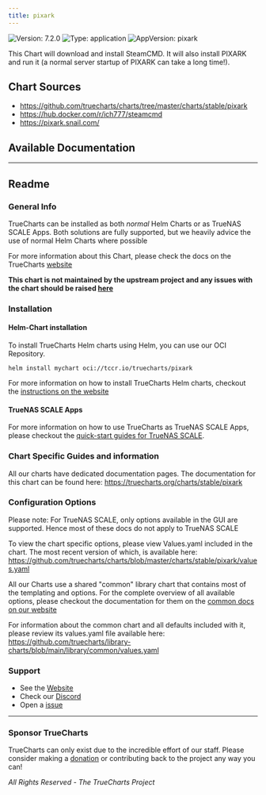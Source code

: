 ```yaml
---
title: pixark
---
```


![Version: 7.2.0](https://img.shields.io/badge/Version-7.2.0-informational?style=flat-square) ![Type: application](https://img.shields.io/badge/Type-application-informational?style=flat-square) ![AppVersion: pixark](https://img.shields.io/badge/AppVersion-pixark-informational?style=flat-square)

This Chart will download and install SteamCMD. It will also install PIXARK and run it (a normal server startup of PIXARK can take a long time!).

## Chart Sources

- https://github.com/truecharts/charts/tree/master/charts/stable/pixark
- https://hub.docker.com/r/ich777/steamcmd
- https://pixark.snail.com/

## Available Documentation



---

## Readme


### General Info

TrueCharts can be installed as both _normal_ Helm Charts or as TrueNAS SCALE Apps.
Both solutions are fully supported, but we heavily advice the use of normal Helm Charts where possible

For more information about this Chart, please check the docs on the TrueCharts [website](https://truecharts.org/charts/stable/pixark)

**This chart is not maintained by the upstream project and any issues with the chart should be raised [here](https://github.com/truecharts/charts/issues/new/choose)**

### Installation

#### Helm-Chart installation

To install TrueCharts Helm charts using Helm, you can use our OCI Repository.

`helm install mychart oci://tccr.io/truecharts/pixark`

For more information on how to install TrueCharts Helm charts, checkout the [instructions on the website](/guides)


#### TrueNAS SCALE Apps

For more information on how to use TrueCharts as TrueNAS SCALE Apps, please checkout the [quick-start guides for TrueNAS SCALE](/deprecated/scale).

### Chart Specific Guides and information

All our charts have dedicated documentation pages.
The documentation for this chart can be found here:
https://truecharts.org/charts/stable/pixark

### Configuration Options

Please note: For TrueNAS SCALE, only options available in the GUI are supported.
Hence most of these docs do not apply to TrueNAS SCALE

To view the chart specific options, please view Values.yaml included in the chart.
The most recent version of which, is available here: https://github.com/truecharts/charts/blob/master/charts/stable/pixark/values.yaml

All our Charts use a shared "common" library chart that contains most of the templating and options.
For the complete overview of all available options, please checkout the documentation for them on the [common docs on our website](/common)

For information about the common chart and all defaults included with it, please review its values.yaml file available here: https://github.com/truecharts/library-charts/blob/main/library/common/values.yaml

### Support

- See the [Website](https://truecharts.org)
- Check our [Discord](https://discord.gg/tVsPTHWTtr)
- Open a [issue](https://github.com/truecharts/charts/issues/new/choose)

---

### Sponsor TrueCharts

TrueCharts can only exist due to the incredible effort of our staff.
Please consider making a [donation](/general/sponsor) or contributing back to the project any way you can!

_All Rights Reserved - The TrueCharts Project_
